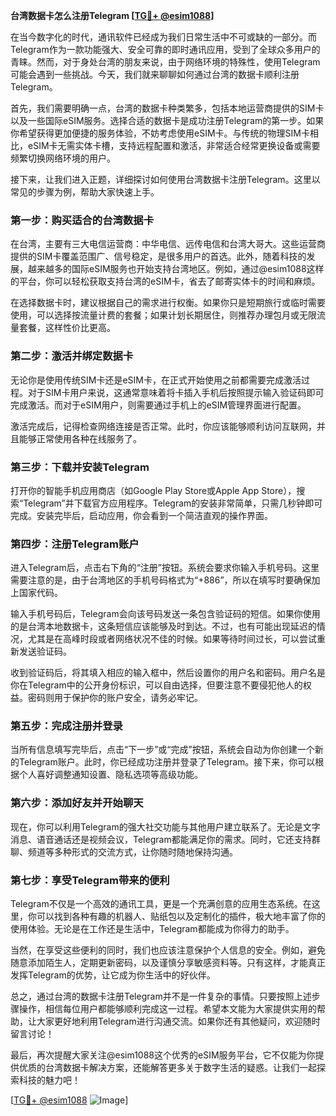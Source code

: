 **台湾数据卡怎么注册Telegram [[TG💪+ @esim1088](https://t.me/s/esim1088)]**

在当今数字化的时代，通讯软件已经成为我们日常生活中不可或缺的一部分。而Telegram作为一款功能强大、安全可靠的即时通讯应用，受到了全球众多用户的青睐。然而，对于身处台湾的朋友来说，由于网络环境的特殊性，使用Telegram可能会遇到一些挑战。今天，我们就来聊聊如何通过台湾的数据卡顺利注册Telegram。

首先，我们需要明确一点，台湾的数据卡种类繁多，包括本地运营商提供的SIM卡以及一些国际eSIM服务。选择合适的数据卡是成功注册Telegram的第一步。如果你希望获得更加便捷的服务体验，不妨考虑使用eSIM卡。与传统的物理SIM卡相比，eSIM卡无需实体卡槽，支持远程配置和激活，非常适合经常更换设备或需要频繁切换网络环境的用户。

接下来，让我们进入正题，详细探讨如何使用台湾数据卡注册Telegram。这里以常见的步骤为例，帮助大家快速上手。

### **第一步：购买适合的台湾数据卡**
在台湾，主要有三大电信运营商：中华电信、远传电信和台湾大哥大。这些运营商提供的SIM卡覆盖范围广、信号稳定，是很多用户的首选。此外，随着科技的发展，越来越多的国际eSIM服务也开始支持台湾地区。例如，通过@esim1088这样的平台，你可以轻松获取支持台湾的eSIM卡，省去了邮寄实体卡的时间和麻烦。

在选择数据卡时，建议根据自己的需求进行权衡。如果你只是短期旅行或临时需要使用，可以选择按流量计费的套餐；如果计划长期居住，则推荐办理包月或无限流量套餐，这样性价比更高。

### **第二步：激活并绑定数据卡**
无论你是使用传统SIM卡还是eSIM卡，在正式开始使用之前都需要完成激活过程。对于SIM卡用户来说，这通常意味着将卡插入手机后按照提示输入验证码即可完成激活。而对于eSIM用户，则需要通过手机上的eSIM管理界面进行配置。

激活完成后，记得检查网络连接是否正常。此时，你应该能够顺利访问互联网，并且能够正常使用各种在线服务了。

### **第三步：下载并安装Telegram**
打开你的智能手机应用商店（如Google Play Store或Apple App Store），搜索“Telegram”并下载官方应用程序。Telegram的安装非常简单，只需几秒钟即可完成。安装完毕后，启动应用，你会看到一个简洁直观的操作界面。

### **第四步：注册Telegram账户**
进入Telegram后，点击右下角的“注册”按钮。系统会要求你输入手机号码。这里需要注意的是，由于台湾地区的手机号码格式为“+886”，所以在填写时要确保加上国家代码。

输入手机号码后，Telegram会向该号码发送一条包含验证码的短信。如果你使用的是台湾本地数据卡，这条短信应该能够及时到达。不过，也有可能出现延迟的情况，尤其是在高峰时段或者网络状况不佳的时候。如果等待时间过长，可以尝试重新发送验证码。

收到验证码后，将其填入相应的输入框中，然后设置你的用户名和密码。用户名是你在Telegram中的公开身份标识，可以自由选择，但要注意不要侵犯他人的权益。密码则用于保护你的账户安全，请务必牢记。

### **第五步：完成注册并登录**
当所有信息填写完毕后，点击“下一步”或“完成”按钮，系统会自动为你创建一个新的Telegram账户。此时，你已经成功注册并登录了Telegram。接下来，你可以根据个人喜好调整通知设置、隐私选项等高级功能。

### **第六步：添加好友并开始聊天**
现在，你可以利用Telegram的强大社交功能与其他用户建立联系了。无论是文字消息、语音通话还是视频会议，Telegram都能满足你的需求。同时，它还支持群聊、频道等多种形式的交流方式，让你随时随地保持沟通。

### **第七步：享受Telegram带来的便利**
Telegram不仅是一个高效的通讯工具，更是一个充满创意的应用生态系统。在这里，你可以找到各种有趣的机器人、贴纸包以及定制化的插件，极大地丰富了你的使用体验。无论是在工作还是生活中，Telegram都能成为你得力的助手。

当然，在享受这些便利的同时，我们也应该注意保护个人信息的安全。例如，避免随意添加陌生人，定期更新密码，以及谨慎分享敏感资料等。只有这样，才能真正发挥Telegram的优势，让它成为你生活中的好伙伴。

总之，通过台湾的数据卡注册Telegram并不是一件复杂的事情。只要按照上述步骤操作，相信每位用户都能够顺利完成这一过程。希望本文能为大家提供实用的帮助，让大家更好地利用Telegram进行沟通交流。如果你还有其他疑问，欢迎随时留言讨论！

最后，再次提醒大家关注@esim1088这个优秀的eSIM服务平台，它不仅能为你提供优质的台湾数据卡解决方案，还能解答更多关于数字生活的疑惑。让我们一起探索科技的魅力吧！

[[TG💪+ @esim1088](https://t.me/s/esim1088) ![Image](https://i.postimg.cc/4NQfJmqS/Snipaste-2025-05-13-00-14-12.png)]